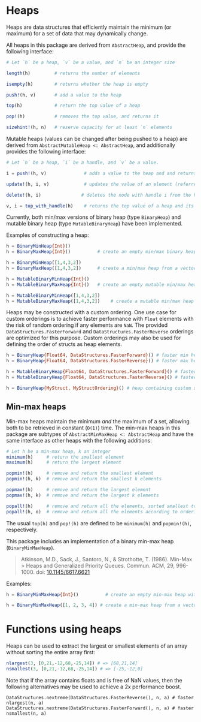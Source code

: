 # Heaps

Heaps are data structures that efficiently maintain the minimum (or
maximum) for a set of data that may dynamically change.

All heaps in this package are derived from `AbstractHeap`, and provide
the following interface:

```julia
# Let `h` be a heap, `v` be a value, and `n` be an integer size

length(h)         # returns the number of elements

isempty(h)        # returns whether the heap is empty

push!(h, v)       # add a value to the heap

top(h)            # return the top value of a heap

pop!(h)           # removes the top value, and returns it

sizehint!(h, n)   # reserve capacity for at least `n` elements
```

Mutable heaps (values can be changed after being pushed to a heap) are
derived from `AbstractMutableHeap <: AbstractHeap`, and additionally
provides the following interface:

```julia
# Let `h` be a heap, `i` be a handle, and `v` be a value.

i = push!(h, v)              # adds a value to the heap and and returns a handle to v

update!(h, i, v)             # updates the value of an element (referred to by the handle i)

delete!(h, i)               # deletes the node with handle i from the heap

v, i = top_with_handle(h)    # returns the top value of a heap and its handle
```

Currently, both min/max versions of binary heap (type `BinaryHeap`) and
mutable binary heap (type `MutableBinaryHeap`) have been implemented.

Examples of constructing a heap:

```julia
h = BinaryMinHeap{Int}()
h = BinaryMaxHeap{Int}()          # create an empty min/max binary heap of integers

h = BinaryMinHeap([1,4,3,2])
h = BinaryMaxHeap([1,4,3,2])      # create a min/max heap from a vector

h = MutableBinaryMinHeap{Int}()
h = MutableBinaryMaxHeap{Int}()   # create an empty mutable min/max heap

h = MutableBinaryMinHeap([1,4,3,2])
h = MutableBinaryMaxHeap([1,4,3,2])    # create a mutable min/max heap from a vector
```

Heaps may be constructed with a custom ordering. One use case for custom orderings
is to achieve faster performance with `Float` elements with the risk of random ordering
if any elements are `NaN`. The provided `DataStructures.FasterForward` and
`DataStructures.FasterReverse` orderings are optimized for this purpose.
Custom orderings may also be used for defining the order of structs as heap elements.
```julia
h = BinaryHeap{Float64, DataStructures.FasterForward}() # faster min heap
h = BinaryHeap{Float64, DataStructures.FasterReverse}() # faster max heap

h = MutableBinaryHeap{Float64, DataStructures.FasterForward}() # faster mutable min heap
h = MutableBinaryHeap{Float64, DataStructures.FasterReverse}() # faster mutable max heap

h = BinaryHeap{MyStruct, MyStructOrdering}() # heap containing custom struct
```

## Min-max heaps
Min-max heaps maintain the minimum _and_ the maximum of a set,
allowing both to be retrieved in constant (`O(1)`) time.
The min-max heaps in this package are subtypes of `AbstractMinMaxHeap <: AbstractHeap`
and have the same interface as other heaps with the following additions:
```julia
# Let h be a min-max heap, k an integer
minimum(h)     # return the smallest element
maximum(h)     # return the largest element

popmin!(h)     # remove and return the smallest element
popmin!(h, k)  # remove and return the smallest k elements

popmax!(h)     # remove and return the largest element
popmax!(h, k)  # remove and return the largest k elements

popall!(h)     # remove and return all the elements, sorted smallest to largest
popall!(h, o)  # remove and return all the elements according to ordering o
```
The usual `top(h)` and `pop!(h)` are defined to be `minimum(h)` and `popmin!(h)`,
respectively.

This package includes an implementation of a binary min-max heap (`BinaryMinMaxHeap`).
> Atkinson, M.D., Sack, J., Santoro, N., & Strothotte, T. (1986). Min-Max > Heaps and Generalized Priority Queues. Commun. ACM, 29, 996-1000.
> doi: [10.1145/6617.6621](https://doi.org/10.1145/6617.6621)

Examples:
```julia
h = BinaryMinMaxHeap{Int}()          # create an empty min-max heap with integer values

h = BinaryMinMaxHeap([1, 2, 3, 4]) # create a min-max heap from a vector
```

# Functions using heaps

Heaps can be used to extract the largest or smallest elements of an
array without sorting the entire array first:

```julia
nlargest(3, [0,21,-12,68,-25,14]) # => [68,21,14]
nsmallest(3, [0,21,-12,68,-25,14]) # => [-25,-12,0]
```

Note that if the array contains floats and is free of NaN values,
then the following alternatives may be used to achieve a 2x performance boost.
```
DataStructures.nextreme(DataStructures.FasterReverse(), n, a) # faster nlargest(n, a)
DataStructures.nextreme(DataStructures.FasterForward(), n, a) # faster nsmallest(n, a)
```
